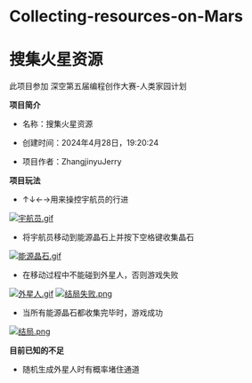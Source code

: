 # Collecting-resources-on-Mars

# 搜集火星资源

此项目参加 深空第五届编程创作大赛-人类家园计划



**项目简介**

* 名称：搜集火星资源

* 创建时间：2024年4月28日，19:20:24

* 项目作者：ZhangjinyuJerry



**项目玩法**

* ↑↓←→用来操控宇航员的行进

[![宇航员.gif](https://i.postimg.cc/tJS3m9rN/image.gif)](https://postimg.cc/8fvf7gg7)

* 将宇航员移动到能源晶石上并按下空格键收集晶石

[![能源晶石.gif](https://i.postimg.cc/tCJtnVTS/image.gif)](https://postimg.cc/7fvTphS0)

* 在移动过程中不能碰到外星人，否则游戏失败

[![外星人.gif](https://i.postimg.cc/YqPN6qLp/image.gif)](https://postimg.cc/8jhrDGb3)
[![结局失败.png](https://i.postimg.cc/nL4vf4Rz/image.png)](https://postimg.cc/CZKZjqVT)

* 当所有能源晶石都收集完毕时，游戏成功

[![结局.png](https://i.postimg.cc/ydnckVzC/image.png)](https://postimg.cc/Fdd76XRT)



**目前已知的不足**

* 随机生成外星人时有概率堵住通道
